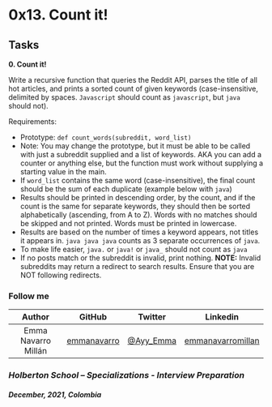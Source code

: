 # 0x13. Count it!

## Tasks

**0. Count it!**

Write a recursive function that queries the Reddit API, parses the title of all hot articles, and prints a sorted count of given keywords (case-insensitive, delimited by spaces. `Javascript` should count as `javascript`, but `java` should not).

Requirements:

* Prototype: `def count_words(subreddit, word_list)`
* Note: You may change the prototype, but it must be able to be called with just a subreddit supplied and a list of keywords. AKA you can add a counter or anything else, but the function must work without supplying a starting value in the main.
* If `word_list` contains the same word (case-insensitive), the final count should be the sum of each duplicate (example below with `java`)
* Results should be printed in descending order, by the count, and if the count is the same for separate keywords, they should then be sorted alphabetically (ascending, from A to Z). Words with no matches should be skipped and not printed. Words must be printed in lowercase.
* Results are based on the number of times a keyword appears, not titles it appears in. `java java java` counts as 3 separate occurrences of `java`.
* To make life easier, `java.` or `java!` or `java_` should not count as `java`
* If no posts match or the subreddit is invalid, print nothing.
**NOTE:** Invalid subreddits may return a redirect to search results. Ensure that you are NOT following redirects.


### Follow me

| Author | GitHub | Twitter | Linkedin |
| :---: | :---: | :---: | :---: |
| Emma Navarro Millán | [emmanavarro](https://github.com/emmanavarro) | [@Ayy_Emma](https://twitter.com/Ayy_Emma) | [emmanavarromillan](https://www.linkedin.com/in/emmanavarromillan) |

### *Holberton School – Specializations - Interview Preparation*
##### *December, 2021, Colombia*
